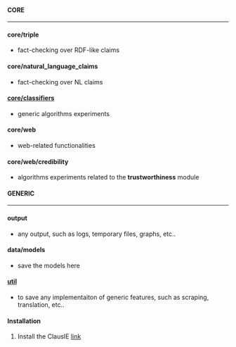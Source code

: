 #### CORE
---

#### core/triple
- fact-checking over RDF-like claims

#### core/natural_language_claims
- fact-checking over NL claims

#### [core/classifiers](https://github.com/SmartDataAnalytics/DeFacto3/wiki/classifiers)
- generic algorithms experiments

#### core/web
- web-related functionalities

#### core/web/credibility
- algorithms experiments related to the **trustworthiness** module

#### GENERIC
---

#### output
- any output, such as logs, temporary files, graphs, etc..

#### data/models
- save the models here

#### [util](https://github.com/SmartDataAnalytics/DeFacto3/wiki/util)
- to save any implementaiton of generic features, such as scraping, translation, etc..


#### Installation

1. Install the ClausIE [link](https://github.com/AnthonyMRios/pyclausie)
